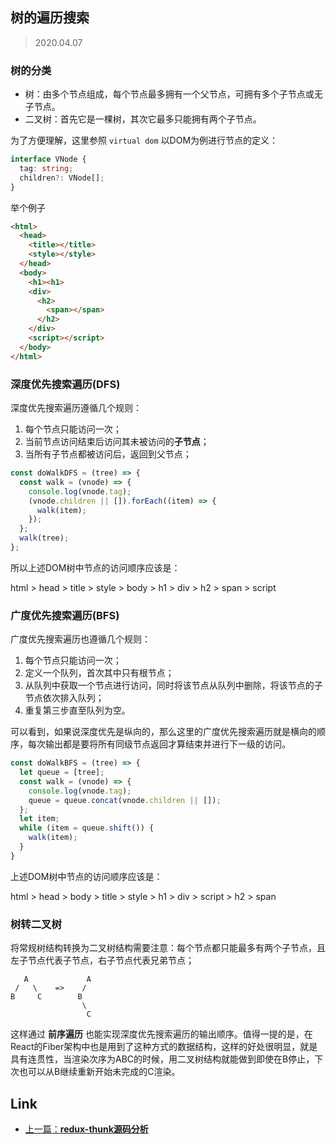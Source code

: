 ## 树的遍历搜索

> 2020.04.07

### 树的分类

+ 树：由多个节点组成，每个节点最多拥有一个父节点，可拥有多个子节点或无子节点。
+ 二叉树：首先它是一棵树，其次它最多只能拥有两个子节点。

为了方便理解，这里参照 `virtual dom` 以DOM为例进行节点的定义：

```typescript
interface VNode {
  tag: string;
  children?: VNode[];
}
```

举个例子

```html
<html>
  <head>
    <title></title>
    <style></style>
  </head>
  <body>
    <h1><h1>
    <div>
      <h2>
        <span></span>
      </h2>
    </div>
    <script></script>
  </body>
</html>
```

### 深度优先搜索遍历(DFS)

深度优先搜索遍历遵循几个规则：

1. 每个节点只能访问一次；
2. 当前节点访问结束后访问其未被访问的**子节点**；
3. 当所有子节点都被访问后，返回到父节点；

```javascript
const doWalkDFS = (tree) => {
  const walk = (vnode) => {
    console.log(vnode.tag);
    (vnode.children || []).forEach((item) => {
      walk(item);
    });
  };
  walk(tree);
};
```
所以上述DOM树中节点的访问顺序应该是：

html > head > title > style > body > h1 > div > h2 > span > script

### 广度优先搜索遍历(BFS)

广度优先搜索遍历也遵循几个规则：

1. 每个节点只能访问一次；
2. 定义一个队列，首次其中只有根节点；
3. 从队列中获取一个节点进行访问，同时将该节点从队列中删除，将该节点的子节点依次排入队列；
4. 重复第三步直至队列为空。

可以看到，如果说深度优先是纵向的，那么这里的广度优先搜索遍历就是横向的顺序，每次输出都是要将所有同级节点返回才算结束并进行下一级的访问。

```javascript
const doWalkBFS = (tree) => {
  let queue = [tree];
  const walk = (vnode) => {
    console.log(vnode.tag);
    queue = queue.concat(vnode.children || []);
  };
  let item;
  while (item = queue.shift()) {
    walk(item);
  }
}
```

上述DOM树中节点的访问顺序应该是：

html > head > body > title > style > h1 > div > script > h2 > span

### 树转二叉树

将常规树结构转换为二叉树结构需要注意：每个节点都只能最多有两个子节点，且左子节点代表子节点，右子节点代表兄弟节点；

```
   A             A
 /   \    =>    /
B     C        B
                \
                 C
```

这样通过 **前序遍历** 也能实现深度优先搜索遍历的输出顺序。值得一提的是，在React的Fiber架构中也是用到了这种方式的数据结构，这样的好处很明显，就是具有连贯性，当渲染次序为ABC的时候，用二叉树结构就能做到即使在B停止，下次也可以从B继续重新开始未完成的C渲染。


## Link

+ [上一篇：**redux-thunk源码分析**](../Redux/redux-thunk.md)
